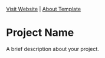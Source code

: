 [Visit Website](#) | [About Template](./ABOUT_TEMPLATE.md)

# Project Name

A brief description about your project.
